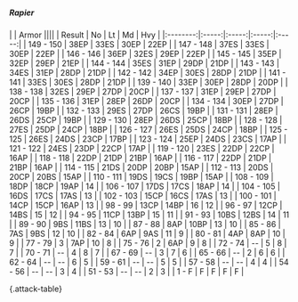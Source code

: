 ##### Rapier

|      |   Armor   ||||
|   Result   |   No   |   Lt   |   Md   |   Hvy   |
|:--------:|:-----:|:-----:|:-----:|:-----:|
| 149 - 150 | 38EP | 33ES | 30EP | 22EP |
| 147 - 148 | 37ES | 33ES | 30EP | 22EP |
| 146 - 146 | 36EP | 32ES | 29EP | 22EP |
| 145 - 145 | 35EP | 32EP | 29EP | 21EP |
| 144 - 144 | 35ES | 31EP | 29DP | 21DP |
| 143 - 143 | 34ES | 31EP | 28DP | 21DP |
| 142 - 142 | 34EP | 30ES | 28DP | 21DP |
| 141 - 141 | 33ES | 30ES | 28DP | 21DP |
| 139 - 140 | 33EP | 30EP | 28DP | 20DP |
| 138 - 138 | 32ES | 29EP | 27DP | 20CP |
| 137 - 137 | 31EP | 29EP | 27DP | 20CP |
| 135 - 136 | 31EP | 28EP | 26DP | 20CP |
| 134 - 134 | 30EP | 27DP | 26CP | 19BP |
| 132 - 133 | 29ES | 27DP | 26CS | 19BP |
| 131 - 131 | 28EP | 26DS | 25CP | 19BP |
| 129 - 130 | 28EP | 26DS | 25CP | 18BP |
| 128 - 128 | 27ES | 25DP | 24CP | 18BP |
| 126 - 127 | 26ES | 25DS | 24CP | 18BP |
| 125 - 125 | 26ES | 24DS | 23CP | 17BP |
| 123 - 124 | 25EP | 24DS | 23CS | 17AP |
| 121 - 122 | 24ES | 23DP | 22CP | 17AP |
| 119 - 120 | 23ES | 22DP | 22CP | 16AP |
| 118 - 118 | 22DP | 21DP | 21BP | 16AP |
| 116 - 117 | 22DP | 21DP | 21BP | 16AP |
| 114 - 115 | 21DS | 20DP | 20BP | 15AP |
| 112 - 113 | 20DS | 20CP | 20BS | 15AP |
| 110 - 111 | 19DS | 19CS | 19BP | 15AP |
| 108 - 109 | 18DP | 18CP | 19AP | 14 |
| 106 - 107 | 17DS | 17CS | 18AP | 14 |
| 104 - 105 | 16DS | 17CS | 17AS | 13 |
| 102 - 103 | 15CP | 16CS | 17AS | 13 |
| 100 - 101 | 14CP | 15CP | 16AP | 13 |
| 98 - 99 | 13CP | 14BP | 16 | 12 |
| 96 - 97 | 12CP | 14BS | 15 | 12 |
| 94 - 95 | 11CP | 13BP | 15 | 11 |
| 91 - 93 | 10BS | 12BS | 14 | 11 |
| 89 - 90 | 9BS | 11BS | 13 | 10 |
| 87 - 88 | 8AP | 10BP | 13 | 10 |
| 85 - 86 | 7AS | 9BS | 12 | 10 |
| 82 - 84 | 6AP | 9AS | 11 | 9 |
| 80 - 81 | 4AP | 8AP | 10 | 9 |
| 77 - 79 | 3 | 7AP | 10 | 8 |
| 75 - 76 | 2 | 6AP | 9 | 8 |
| 72 - 74 | --  | 5 | 8 | 7 |
| 70 - 71 | --  | 4 | 8 | 7 |
| 67 - 69 | --  | 3 | 7 | 6 |
| 65 - 66 | --  | 2 | 6 | 6 |
| 62 - 64 | --  | --  | 6 | 5 |
| 59 - 61 | --  | --  | 5 | 5 |
| 57 - 58 | --  | --  | 4 | 4 |
| 54 - 56 | --  | --  | 3 | 4 |
| 51 - 53 | --  | --  | 2 | 3 |
| 1 - F | F | F | F | F |

{.attack-table}
